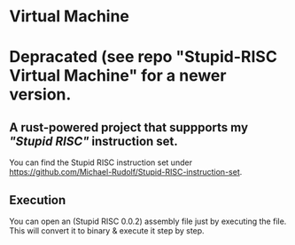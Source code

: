 # Virtual Machine
# Depracated (see repo "Stupid-RISC Virtual Machine" for a newer version.
## A rust-powered project that suppports my *"Stupid RISC"* instruction set.

You can find the Stupid RISC instruction set under https://github.com/Michael-Rudolf/Stupid-RISC-instruction-set.

## Execution
You can open an (Stupid RISC 0.0.2) assembly file just by executing the file. This will convert it to binary & execute it step by step.
